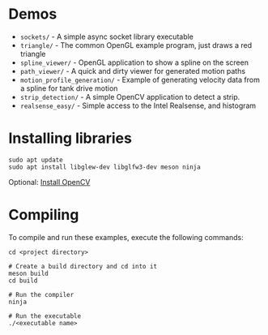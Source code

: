 # Demos

* `sockets/` - A simple async socket library executable
* `triangle/` - The common OpenGL example program, just draws a red triangle
* `spline_viewer/` - OpenGL application to show a spline on the screen
* `path_viewer/` - A quick and dirty viewer for generated motion paths
* `motion_profile_generation/` - Example of generating velocity data from a spline for tank drive motion
* `strip_detection/` - A simple OpenCV application to detect a strip.
* `realsense_easy/` - Simple access to the Intel Realsense, and histogram

# Installing libraries
```
sudo apt update
sudo apt install libglew-dev libglfw3-dev meson ninja
```

Optional: [Install OpenCV](https://docs.opencv.org/3.4/d7/d9f/tutorial_linux_install.html)

# Compiling
To compile and run these examples, execute the following commands:

```
cd <project directory>

# Create a build directory and cd into it
meson build
cd build

# Run the compiler
ninja

# Run the executable
./<executable name>
```
